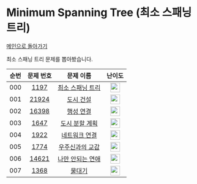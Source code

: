 # Minimum Spanning Tree (최소 스패닝 트리)

[메인으로 돌아가기](https://github.com/Alom-codingTest/alom-codingTest-25-1)

최소 스패닝 트리 문제를 뽑아봤습니다.

| 순번  |                                   문제 번호                                   |                                     문제 이름                                     |                                        난이도                                         |
|:---:|:-------------------------------------------------------------------------:|:-----------------------------------------------------------------------------:|:----------------------------------------------------------------------------------:|
| 000 |  <a href="https://www.acmicpc.net/problem/1197" target="_blank">1197</a>  | <a href="https://www.acmicpc.net/problem/1197" target="_blank">최소 스패닝 트리</a>  | <img height="25px" width="25px" src="https://static.solved.ac/tier_small/12.svg"/> |<a href="./../../solution/minimum_spanning_tree/1197" target="_blank">바로 가기</a>|
| 001 | <a href="https://www.acmicpc.net/problem/21924" target="_blank">21924</a> |   <a href="https://www.acmicpc.net/problem/21924" target="_blank">도시 건설</a>   | <img height="25px" width="25px" src="https://static.solved.ac/tier_small/12.svg"/> |<a href="./../../solution/minimum_spanning_tree/21924" target="_blank">바로 가기</a>|
| 002 | <a href="https://www.acmicpc.net/problem/16398" target="_blank">16398</a> |   <a href="https://www.acmicpc.net/problem/16398" target="_blank">행성 연결</a>   | <img height="25px" width="25px" src="https://static.solved.ac/tier_small/12.svg"/> |<a href="./../../solution/minimum_spanning_tree/16398" target="_blank">바로 가기</a>|
| 003 |  <a href="https://www.acmicpc.net/problem/1647" target="_blank">1647</a>  |  <a href="https://www.acmicpc.net/problem/1647" target="_blank">도시 분할 계획</a>  | <img height="25px" width="25px" src="https://static.solved.ac/tier_small/12.svg"/> |<a href="./../../solution/minimum_spanning_tree/1647" target="_blank">바로 가기</a>|
| 004 |  <a href="https://www.acmicpc.net/problem/1922" target="_blank">1922</a>  |  <a href="https://www.acmicpc.net/problem/1922" target="_blank">네트워크 연결</a>   | <img height="25px" width="25px" src="https://static.solved.ac/tier_small/12.svg"/> |<a href="./../../solution/minimum_spanning_tree/1922" target="_blank">바로 가기</a>|
| 005 |  <a href="https://www.acmicpc.net/problem/1774" target="_blank">1774</a>  |  <a href="https://www.acmicpc.net/problem/1774" target="_blank">우주신과의 교감</a>  | <img height="25px" width="25px" src="https://static.solved.ac/tier_small/13.svg"/> |<a href="./../../solution/minimum_spanning_tree/1774" target="_blank">바로 가기</a>|
| 006 | <a href="https://www.acmicpc.net/problem/14621" target="_blank">14621</a> | <a href="https://www.acmicpc.net/problem/14621" target="_blank">나만 안되는 연애</a> | <img height="25px" width="25px" src="https://static.solved.ac/tier_small/13.svg"/> |<a href="./../../solution/minimum_spanning_tree/14621" target="_blank">바로 가기</a>|
| 007 |  <a href="https://www.acmicpc.net/problem/1368" target="_blank">1368</a>  |    <a href="https://www.acmicpc.net/problem/1368" target="_blank">물대기</a>     | <img height="25px" width="25px" src="https://static.solved.ac/tier_small/14.svg"/> |<a href="./../../solution/minimum_spanning_tree/1368" target="_blank">바로 가기</a>|